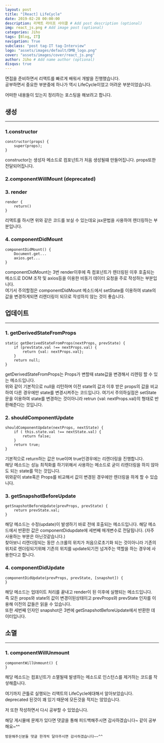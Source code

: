 ```yaml
---
layout: post
title: "[React] LifeCycle"
date: 2019-02-28 00:00:00
description: 리액트 라이프 사이클 # Add post description (optional)
img: react_js.png # Add image post (optional)
categories: Jiho
tags: [Blog, IT]
navigation: True
subclass: "post tag-IT tag-Interview"
logo: "assets/images/default/DMB_logo.png"
cover: "assets/images/cover/react_js.png"
author: Jiho # Add name author (optional)
disqus: true
---
```


면접을 준비하면서 리액트를 빠르게 배워서 개발을 진행했습니다.  
공부하면서 중요한 부분중에 하나가 역시 LifeCycle이었고 어려운 부분이었습니다.

어떠한 내용들이 있는지 정리하는 포스팅을 해보려고 합니다.

## 생성

---

### 1.constructor

```
constructor(props) {
    super(props);
}
```

constructor는 생성자 메소드로 컴포넌트가 처음 생성될떄 만들어집니다.
props또한 전달되어집니다.

### 2.componentWillMount (deprecated)

### 3. render

```
render {
    return()
}
```

리액트를 하시면 위와 같은 코드를 보실 수 있는데요 jsx문법을 사용하여 렌더링하는 부분입니다.

### 4. componentDidMount

```
componentDidMount() {
    Document.get...
    axios.get...
}
```

componentDidMount는 3번 render이후에 즉 컴포넌트가 렌더링된 이후 호출되는 메소드로 DOM 조작 및 axios등을 이용한 비동기 데이터 요청을 주로 작성하는 부분입니다.  
여기서 주의할점은 componentDidMount 메소드에서 setState를 이용하여 state의 값을 변경하게되면 리렌더링이 되므로 작성하지 않는 것이 좋습니다.

## 업데이트

---

### 1. getDerivedStateFromProps

```
static getDerivedStateFromProps(nextProps, prevState) {
    if (prevState.val !== nextProps.val) {
        return {val: nextProps.val};
    }
    return null;
}
```

getDerivedStateFromProps는 Props가 변할때 state값을 변경해서 리렌링 할 수 있는 메소드입니다.  
위와 같이 기본적으로 null을 리턴하며 이전 state의 값과 이후 받은 props의 값을 비교하여 다른 경우에만
state를 변경시켜주는 코드입니다. 여기서 주의하실점은 setState문을 이용하여 state를 변경하는 것이아니라
retrun {val: nextProps.val}의 형태로 반환해준다는 것입니다.

### 2. shouldComponentUpdate

```
shouldComponentUpdate(nextProps, nextState) {
    if ( this.state.val !== nextState.val) {
        return false;
    }
    return true;
}
```

기본적으로 return하는 값은 true이며 true인경우에는 리렌더링을 진행합니다.  
해당 메소드는 성능 최적화를 하기위해서 사용하는 메소드로 굳이 리렌더링을 하지 않아도 되는 state를 막는 것입니다.  
위와같이 state혹은 Props를 비교해서 값이 변경된 경우에만 렌더링을 하게 할 수 있습니다.

### 3. getSnapshotBeforeUpdate

```
getSnapshotBeforeUpdate(prevProps, prevState) {
    return prevState.val;
}
```

해당 메소드는 수정(update)이 발생하기 바로 전에 호출되는 메소드입니다. 해당 메소드에서 반환한 값은
componentDidupdate에 세번째 매개변수로 전달됩니다. (자주 사용하는 부분은 아닌것같습니다.)  
찾아보니 리렌더링되는 동안 스크롤의 위치가 처음으로초기화 되는 것이아니라 기존의 위치로 렌더링되기위해 기존의 위치를 update되기전 넘겨주는 역할을 하는 경우에 사용한다고 합니다.

### 4. componentDidUpdate

```
componentDidUpdate(prevProps, prevState, [snapshot]) {
}
```

해당 메소드는 업데이트 처리를 끝내고 render이 된 이후에 실행되는 메소드입니다.  
즉 모든 props와 state의 값이 변경이된상태이고 prevProps와 prevState 인자를 이용해 이전의 값들은 읽을 수 있습니다.  
또한 세번째 인자인 snapshot은 3번에 getSnapshotBeforeUpdate에서 반환한 데이터입니다.

## 소멸

---

### 1. componentWillUnmount

```
componentWillUnmount() {
}
```

해당 메소드는 컴포넌트가 소멸될때 발생하는 메소드로 인스턴스를 제거하는 코드를 작섷해줍니다.

여기까지 큰틀로 실행되는 리액트의 LifeCycle에대해서 알아보았습니다.  
deprecated 된것이 꽤 있기 때문에 모든것을 적지는 않았습니다.

저 또한 작성하면서 다시 공부할 수 있었습니다.

해당 게시물에 문제가 있다면 댓글을 통해 피드백해주시면 감사하겠습니다~ 같이 공부해요~^^

`방문해주신분들 댓글 한개씩 달아주시면 감사하겠습니다~~^^`
